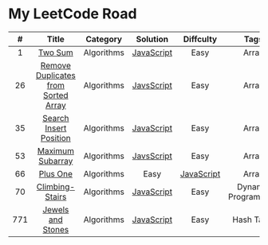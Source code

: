 # My LeetCode Road

|   #   |                                                         Title                                                         |  Category  |                               Solution                               |                Diffculty                |    Tags    |
|:-----:|:---------------------------------------------------------------------------------------------------------------------:|:----------:|:--------------------------------------------------------------------:|:---------------------------------------:|:----------:|
|   1   |                             [Two Sum](https://leetcode.com/problems/two-sum/description/)                             | Algorithms |                [JavaScript](./Algorithms/1-Two-Sum.js)               |                   Easy                  |    Array   |
|   26  | [Remove Duplicates from Sorted Array](https://leetcode.com/problems/remove-duplicates-from-sorted-array/description/) | Algorithms | [JavsScript](./Algorithms/26-Remove-Duplicates-from-Sorted-Array.js) |                   Easy                  |    Array   |
|   35  |                [Search Insert Position](https://leetcode.com/problems/search-insert-position/discuss/)                | Algorithms |        [JavaScript](./Algorithms/35-Search-Insert-Position.js)       |                   Easy                  |    Array   |
|   53  |                    [Maximum Subarray](https://leetcode.com/problems/maximum-subarray/description/#)                   | Algorithms |           [JavsScript](./Algorithms/53-Maximum-Subarray.js)          |                   Easy                  |    Array   |
|   66  |        [Plus One](./Algorithms/66-Plus-One.js)                                              | Algorithms |                                 Easy                                 | [JavaScript](https://leetcode.com/problems/plus-one/description/) |    Array   |
| 70|[Climbing-Stairs](https://leetcode.com/problems/climbing-stairs/description/)|Algorithms|[JavaScript]((./Algorithms/70-Climbing-Stairs.js))|Easy| Dynamic Programming|
|  771  |                   [Jewels and Stones](https://leetcode.com/problems/jewels-and-stones/description/)                   | Algorithms |          [JavaScript](./Algorithms/771-Jewls-and-Stones.js)          |                   Easy                  | Hash Table |
